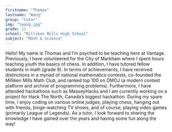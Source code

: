```yaml
---
firstname: "Thomas"
lastname: "Wang"
group: "tutor"
img: "twang.jpg"
grade: 11
school: "Milliken Mills High School"
subject: "Math & Science"
---
```


Hello! My name is Thomas and I’m psyched to be teaching here at Vantage. Previously, I have volunteered for the City of Markham where I spent hours teaching youth the basics of chess. In addition, I have tutored fellow students in math (grade 9). In terms of achievements, I have received distinctions in a myriad of national mathematics contests, co-founded the Milliken Mills Math Club, and ranked top 100 on DMOJ (a modern contest platform and archive of programming problems). Furthermore, I have attended hackathons such as MasseyHacks and I am currently working on a project for Hack The North, Canada’s biggest hackathon. During my spare time, I enjoy coding on various online judges, playing chess, hanging out with friends, binge-watching TV shows, and of course, playing video games (primarily League of Legends). As a tutor, I look forward to sharing the knowledge I have gained over the years and having some fun along the way!  